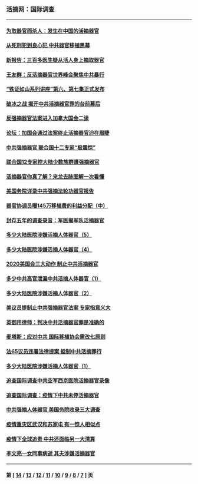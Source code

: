 ### 活摘网：国际调查
---
#### [为取器官而杀人：发生在中国的活摘器官](../../pages/nf5947/n13794731.md?11110430) 
#### [从死刑犯到良心犯 中共器官移植黑幕](../../pages/nf5947/n13764669.md?11110430) 
#### [新报告：三百多医生疑从活人身上摘取器官](../../pages/nf5947/n13703044.md?11110430) 
#### [王友群：反活摘器官世界峰会聚焦中共暴行](../../pages/nf5947/n13250738.md?11110430) 
#### [“铁证如山系列讲座”第六、第七集正式发布](../../pages/nf5947/n13106287.md?11110430) 
#### [破冰之战 揭开中共活摘器官罪的台前幕后](../../pages/nf5947/n13082457.md?11110430) 
#### [反强摘器官法案进入加拿大国会二读](../../pages/nf5947/n13033450.md?11110430) 
#### [论坛：加国会通过法案终止活摘器官迫在眉睫](../../pages/nf5947/n13029839.md?11110430) 
#### [中共强摘器官 联合国十二专家“极震惊”](../../pages/nf5947/n13024313.md?11110430) 
#### [联合国12专家控大陆少数族群遭强摘器官](../../pages/nf5947/n13023877.md?11110430) 
#### [活摘器官你真了解？来龙去脉图解一次看懂](../../pages/nf5947/n13013820.md?11110430) 
#### [美国务院详录中共强摘法轮功器官报告](../../pages/nf5947/n12944519.md?11110430) 
#### [器官协调员曝145万移植费的利益分配（中）](../../pages/nf5947/n12894547.md?11110430) 
#### [封存五年的调查录音：军医揭军队活摘器官](../../pages/nf5947/n12798692.md?11110430) 
#### [多少大陆医院涉嫌活摘人体器官（5）](../../pages/nf5947/n12768383.md?11110430) 
#### [多少大陆医院涉嫌活摘人体器官（4）](../../pages/nf5947/n12664434.md?11110430) 
#### [2020美国会三大动作 制止中共活摘器官](../../pages/nf5947/n12682004.md?11110430) 
#### [多少中共高官泄漏中共活摘人体器官（1）](../../pages/nf5947/n12671234.md?11110430) 
#### [多少大陆医院涉嫌活摘人体器官（2）](../../pages/nf5947/n12655589.md?11110430) 
#### [美议员提制止中共强摘器官法案 专家指意义大](../../pages/nf5947/n12630561.md?11110430) 
#### [英御用律师：判决中共活摘器官罪是准确的](../../pages/nf5947/n12580740.md?11110430) 
#### [麦塔斯：应对中共 国际移植协会需改七原则](../../pages/nf5947/n12514711.md?11110430) 
#### [法65议员连署法律提案 抵制中共活摘罪行](../../pages/nf5947/n12437047.md?11110430) 
#### [多少大陆医院涉嫌活摘人体器官（1）](../../pages/nf5947/n12414284.md?11110430) 
#### [追查国际调查中共空军西京医院活摘器官录像](../../pages/nf5947/n12348837.md?11110430) 
#### [追查国际调查：疫情下中共未停活摘器官](../../pages/nf5947/n12273415.md?11110430) 
#### [中共强摘人体器官 美国务院收录三大调查](../../pages/nf5947/n12181488.md?11110430) 
#### [疫情重灾区武汉和苏家屯 有一惊人相似点](../../pages/nf5947/n12150824.md?11110430) 
#### [疫情下全球追责 中共还面临另一大清算](../../pages/nf5947/n12070397.md?11110430) 
#### [李文亮一女同事病逝 其夫涉嫌活摘器官](../../pages/nf5947/n11957882.md?11110430) 

---
#### 第 [ [14](./14.md?11110430) / [13](./13.md?11110430) / [12](./12.md?11110430) / [11](./11.md?11110430) / [10](./10.md?11110430) / [9](./9.md?11110430) / [8](./8.md?11110430) / [7](./7.md?11110430) ] 页
